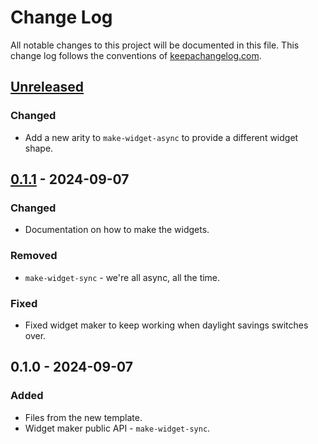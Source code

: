 # Change Log
All notable changes to this project will be documented in this file. This change log follows the conventions of [keepachangelog.com](http://keepachangelog.com/).

## [Unreleased]
### Changed
- Add a new arity to `make-widget-async` to provide a different widget shape.

## [0.1.1] - 2024-09-07
### Changed
- Documentation on how to make the widgets.

### Removed
- `make-widget-sync` - we're all async, all the time.

### Fixed
- Fixed widget maker to keep working when daylight savings switches over.

## 0.1.0 - 2024-09-07
### Added
- Files from the new template.
- Widget maker public API - `make-widget-sync`.

[Unreleased]: https://sourcehost.site/your-name/envelope/compare/0.1.1...HEAD
[0.1.1]: https://sourcehost.site/your-name/envelope/compare/0.1.0...0.1.1
